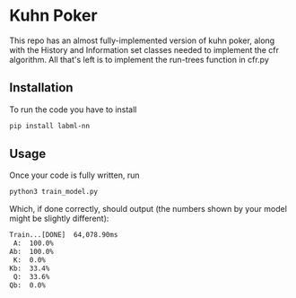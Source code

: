 # Kuhn Poker

This repo has an almost fully-implemented version of kuhn poker, along with the History and Information set classes needed to implement the cfr algorithm. All that's left is to implement the run-trees function in cfr.py 

## Installation
To run the code you have to install 

```bash
pip install labml-nn
```

## Usage
Once your code is fully written, run
```bash
python3 train_model.py
```
Which, if done correctly, should output (the numbers shown by your model might be slightly different):
```bash
Train...[DONE]  64,078.90ms                                                                         
 A:  100.0%                                                                                         
Ab:  100.0%
 K:  0.0%
Kb:  33.4%
 Q:  33.6%
Qb:  0.0%
```
